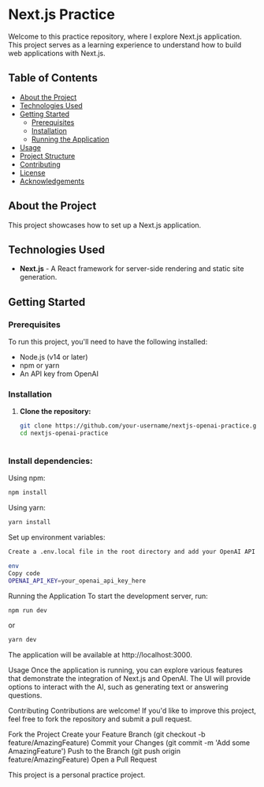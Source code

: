 # Next.js Practice

Welcome to this practice repository, where I explore Next.js application. This project serves as a learning experience to understand how to build web applications with Next.js.

## Table of Contents

- [About the Project](#about-the-project)
- [Technologies Used](#technologies-used)
- [Getting Started](#getting-started)
  - [Prerequisites](#prerequisites)
  - [Installation](#installation)
  - [Running the Application](#running-the-application)
- [Usage](#usage)
- [Project Structure](#project-structure)
- [Contributing](#contributing)
- [License](#license)
- [Acknowledgements](#acknowledgements)

## About the Project

This project showcases how to set up a Next.js application.

## Technologies Used

- **Next.js** - A React framework for server-side rendering and static site generation.


## Getting Started

### Prerequisites

To run this project, you'll need to have the following installed:

- Node.js (v14 or later)
- npm or yarn
- An API key from OpenAI

### Installation

1. **Clone the repository:**

   ```bash
   git clone https://github.com/your-username/nextjs-openai-practice.git
   cd nextjs-openai-practice
  
### Install dependencies:

Using npm:

  ```bash
  npm install
 ```
Using yarn:
```bash
yarn install
```
Set up environment variables:
```bash
Create a .env.local file in the root directory and add your OpenAI API key:

env
Copy code
OPENAI_API_KEY=your_openai_api_key_here
```

Running the Application
To start the development server, run:

```bash
npm run dev
```
or

```bash
yarn dev
```

 The application will be available at http://localhost:3000.

Usage
Once the application is running, you can explore various features that demonstrate the integration of Next.js and OpenAI. The UI will provide options to interact with the AI, such as generating text or answering questions.

Contributing
Contributions are welcome! If you'd like to improve this project, feel free to fork the repository and submit a pull request.

Fork the Project
Create your Feature Branch (git checkout -b feature/AmazingFeature)
Commit your Changes (git commit -m 'Add some AmazingFeature')
Push to the Branch (git push origin feature/AmazingFeature)
Open a Pull Request


This project is a personal practice project.
